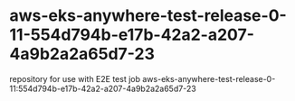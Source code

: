 # aws-eks-anywhere-test-release-0-11-554d794b-e17b-42a2-a207-4a9b2a2a65d7-23
repository for use with E2E test job aws-eks-anywhere-test-release-0-11:554d794b-e17b-42a2-a207-4a9b2a2a65d7-23
